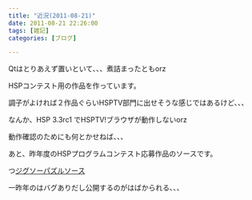 ```yaml
---
title: "近況(2011-08-21)"
date: 2011-08-21 22:26:00
tags: [雑記]
categories: [ブログ]

---
```


Qtはとりあえず置いといて、、、煮詰まったともorz

HSPコンテスト用の作品を作っています。

調子がよければ２作品ぐらいHSPTV部門に出せそうな感じではあるけど、、、

なんか、HSP 3.3rc1 でHSPTV!ブラウザが動作しないorz

動作確認のためにも何とかせねば、、、

あと、昨年度のHSPプログラムコンテスト応募作品のソースです。

つ[ジグソーパズルソース][1]

 [1]: /hsp/source/jigsaw_puzzle.hsp

一昨年のはバグありだし公開するのがはばかられる、、、
